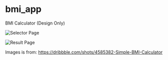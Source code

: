 # bmi_app

BMI Calculator (Design Only)

![Selector Page](https://cdn.dribbble.com/users/1553101/screenshots/4585382/attachments/1036694/selector_page.png)

![Result Page](https://cdn.dribbble.com/users/1553101/screenshots/4585382/attachments/1036693/result_page.png)

Images is from: <https://dribbble.com/shots/4585382-Simple-BMI-Calculator>
